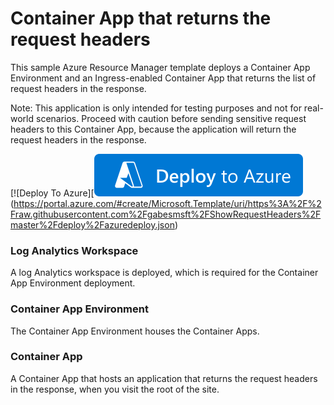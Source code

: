 # Container App that returns the request headers
This sample Azure Resource Manager template deploys a Container App Environment and an Ingress-enabled Container App that returns the list of request headers in the response.

Note: This application is only intended for testing purposes and not for real-world scenarios. Proceed with caution before sending sensitive request headers to this Container App, because the application will return the request headers in the response.

[![Deploy To Azure][![Deploy To Azure](https://raw.githubusercontent.com/Azure/azure-quickstart-templates/master/1-CONTRIBUTION-GUIDE/images/deploytoazure.svg?sanitize=true)
(https://portal.azure.com/#create/Microsoft.Template/uri/https%3A%2F%2Fraw.githubusercontent.com%2Fgabesmsft%2FShowRequestHeaders%2Fmaster%2Fdeploy%2Fazuredeploy.json) 

### Log Analytics Workspace

A log Analytics workspace is deployed, which is required for the Container App Environment deployment.

### Container App Environment

The Container App Environment houses the Container Apps.

### Container App

A Container App that hosts an application that returns the request headers in the response, when you visit the root of the site.
